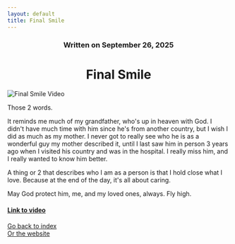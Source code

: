 ```yaml
---
layout: default
title: Final Smile
---
```

### <center>Written on September 26, 2025</center>

# <center> Final Smile </center>  

![Final Smile Video](https://images.guns.lol/852xl.jpg)

Those 2 words. 

It reminds me much of my grandfather, who's up in heaven with God. I didn't have much time with him since he's from another country, but I wish I did as much as my mother. I never got to really see who he is as a wonderful guy my mother described it, until I last saw him in person 3 years ago when I visited his country and was in the hospital. I really miss him, and I really wanted to know him better. 

A thing or 2 that describes who I am as a person is that I hold close what I love. Because at the end of the day, it's all about caring. 

May God protect him, me, and my loved ones, always. 
Fly high.  
#### [Link to video](https://youtube.com/watch?v=iL87Rx80Pj4)  

[Go back to index](./blog-index.md)  
[Or the website](https://17hoodies.github.io/fonzi/index.html)  
